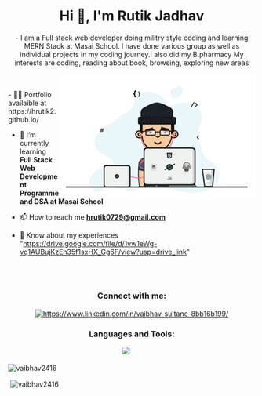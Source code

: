 <h1 align="center">Hi 👋, I'm Rutik Jadhav</h1>
<p align="center">- I am a Full stack web developer doing militry style coding and learning MERN Stack at Masai School. I have done various group as well as individual projects in my coding journey.I also did my B.pharmacy My interests are coding, reading about book, browsing, exploring new areas
   </p>

<img align="right" width="400" src="https://raw.githubusercontent.com/SandunWebDev/SandunWebDev/main/assets/developer_coding_1.gif" alt="">


<br>
<br>
- 👨‍💻 Portfolio availaible at https://hrutik2.github.io/

- 🌱 I’m currently learning **Full Stack Web Development Programme and DSA at Masai School**

- 📫 How to reach me **hrutik0729@gmail.com**

- 📄 Know about my experiences "https://drive.google.com/file/d/1vw1eWg-vq1AUBujKzEh35f1sxHX_Gg6F/view?usp=drive_link"
<br>
<br>

<h3 align="center">Connect with me:</h3>
<p align="center">
  <a href="https://www.linkedin.com/in/hrutik-jadhav-56ba96247/" target="blank"><img align="center" src="https://raw.githubusercontent.com/rahuldkjain/github-profile-readme-generator/master/src/images/icons/Social/linked-in-alt.svg" alt="https://www.linkedin.com/in/vaibhav-sultane-8bb16b199/" height="30" width="40" /></a>

</p>

<h3 align="center">Languages and Tools:</h3>
<p align="center"> 
    <img src="https://camo.githubusercontent.com/9d07c04bdd98c662d5df9d4e1cc1de8446ffeaebca330feb161f1fb8e1188204/68747470733a2f2f696d672e736869656c64732e696f2f62616467652f4a6176615363726970742d4637444631453f7374796c653d666f722d7468652d6261646765266c6f676f3d6a617661736372697074266c6f676f436f6c6f723d626c61636b" alt="">
    <img src="https://camo.githubusercontent.com/d63d473e728e20a286d22bb2226a7bf45a2b9ac6c72c59c0e61e9730bfe4168c/68747470733a2f2f696d672e736869656c64732e696f2f62616467652f48544d4c352d4533344632363f7374796c653d666f722d7468652d6261646765266c6f676f3d68746d6c35266c6f676f436f6c6f723d7768697465" alt="">
    <img src="https://camo.githubusercontent.com/d2ad175e0a971e33a3b44320b2e6459fb0c515331a131c5e8d65959471c232ce/68747470733a2f2f696d672e736869656c64732e696f2f62616467652f435353332d3135373242363f7374796c653d666f722d7468652d6261646765266c6f676f3d63737335266c6f676f436f6c6f723d7768697465" >
    <img src="https://camo.githubusercontent.com/268ac512e333b69600eb9773a8f80b7a251f4d6149642a50a551d4798183d621/68747470733a2f2f696d672e736869656c64732e696f2f62616467652f52656163742d3230323332413f7374796c653d666f722d7468652d6261646765266c6f676f3d7265616374266c6f676f436f6c6f723d363144414642" alt="">
    <img src="https://camo.githubusercontent.com/6f61ce982d7a61713d63c947148300012945bd4a4cafb8b9313e2426c5a1f273/68747470733a2f2f696d672e736869656c64732e696f2f62616467652f457870726573732e6a732d3430344435393f7374796c653d666f722d7468652d6261646765" alt="">
<img src="https://camo.githubusercontent.com/72e92f69f36703548704a9eeda2a9889c2756b5e08f01a9aec6e658c148d014e/68747470733a2f2f696d672e736869656c64732e696f2f62616467652f4d6f6e676f44422d3445413934423f7374796c653d666f722d7468652d6261646765266c6f676f3d6d6f6e676f6462266c6f676f436f6c6f723d7768697465" alt="">
    <img src="https://camo.githubusercontent.com/b13ed67c809178963ce9d538175b02649800772be1ce0cb02da5879e5614e236/68747470733a2f2f696d672e736869656c64732e696f2f62616467652f426f6f7473747261702d3536334437433f7374796c653d666f722d7468652d6261646765266c6f676f3d626f6f747374726170266c6f676f436f6c6f723d7768697465" alt="">
    <img src="https://camo.githubusercontent.com/fbc3df79ffe1a99e482b154b29262ecbb10d6ee4ed22faa82683aa653d72c4e1/68747470733a2f2f696d672e736869656c64732e696f2f62616467652f4769744875622d3130303030303f7374796c653d666f722d7468652d6261646765266c6f676f3d676974687562266c6f676f436f6c6f723d7768697465" alt="">
    <img src="https://camo.githubusercontent.com/2a41a17db617e01ad5d7eaaa4ce18830a09f6dc0555373913500342cb6cfc025/68747470733a2f2f696d672e736869656c64732e696f2f62616467652f4e65746c6966792d3030433742373f7374796c653d666f722d7468652d6261646765266c6f676f3d6e65746c696679266c6f676f436f6c6f723d77686974" alt="">
    <img src="https://camo.githubusercontent.com/3bcc8da5c94cefdf2d976837d1be601f4d44d36b58d9590e36debe834a6e34de/68747470733a2f2f696d672e736869656c64732e696f2f62616467652f4865726f6b752d3433303039383f7374796c653d666f722d7468652d6261646765266c6f676f3d6865726f6b75266c6f676f436f6c6f723d7768697465" alt="">
    <img src="https://camo.githubusercontent.com/6908bc5919e46cd787b8e5117f092f5ed37da82e8bd602e6339060ea0fff722c/68747470733a2f2f696d672e736869656c64732e696f2f62616467652f52656475782d3539334438383f7374796c653d666f722d7468652d6261646765266c6f676f3d7265647578266c6f676f436f6c6f723d7768697465" alt="">
</p>

<p><img align="center" src="https://github-readme-stats.vercel.app/api/top-langs?username=hrutik2&show_icons=true&locale=en&layout=compact" alt="vaibhav2416" /></p>
<p>&nbsp;<img align="center" src="https://github-readme-stats.vercel.app/api?username=hrutik2&show_icons=true&locale=en" alt="vaibhav2416" /></p>

